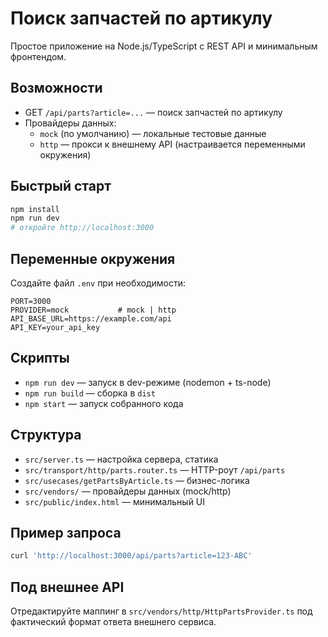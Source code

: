 # Поиск запчастей по артикулу

Простое приложение на Node.js/TypeScript с REST API и минимальным фронтендом.

## Возможности
- GET `/api/parts?article=...` — поиск запчастей по артикулу
- Провайдеры данных:
  - `mock` (по умолчанию) — локальные тестовые данные
  - `http` — прокси к внешнему API (настраивается переменными окружения)

## Быстрый старт
```bash
npm install
npm run dev
# откройте http://localhost:3000
```

## Переменные окружения
Создайте файл `.env` при необходимости:
```
PORT=3000
PROVIDER=mock           # mock | http
API_BASE_URL=https://example.com/api
API_KEY=your_api_key
```

## Скрипты
- `npm run dev` — запуск в dev-режиме (nodemon + ts-node)
- `npm run build` — сборка в `dist`
- `npm start` — запуск собранного кода

## Структура
- `src/server.ts` — настройка сервера, статика
- `src/transport/http/parts.router.ts` — HTTP-роут `/api/parts`
- `src/usecases/getPartsByArticle.ts` — бизнес-логика
- `src/vendors/` — провайдеры данных (mock/http)
- `src/public/index.html` — минимальный UI

## Пример запроса
```bash
curl 'http://localhost:3000/api/parts?article=123-ABC'
```

## Под внешнее API
Отредактируйте маппинг в `src/vendors/http/HttpPartsProvider.ts` под фактический формат ответа внешнего сервиса.